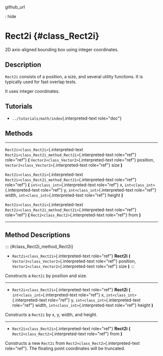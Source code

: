 github\_url

:   hide

Rect2i {#class_Rect2i}
======

2D axis-aligned bounding box using integer coordinates.

Description
-----------

`Rect2i` consists of a position, a size, and several utility functions.
It is typically used for fast overlap tests.

It uses integer coordinates.

Tutorials
---------

-   `../tutorials/math/index`{.interpreted-text role="doc"}

Methods
-------

  ------------------------------------------ ------------------------------------------------------------
  `Rect2i<class_Rect2i>`{.interpreted-text   `Rect2i<class_Rect2i_method_Rect2i>`{.interpreted-text
  role="ref"}                                role="ref"} **(** `Vector2<class_Vector2>`{.interpreted-text
                                             role="ref"} position,
                                             `Vector2<class_Vector2>`{.interpreted-text role="ref"} size
                                             **)**

  `Rect2i<class_Rect2i>`{.interpreted-text   `Rect2i<class_Rect2i_method_Rect2i>`{.interpreted-text
  role="ref"}                                role="ref"} **(** `int<class_int>`{.interpreted-text
                                             role="ref"} x, `int<class_int>`{.interpreted-text
                                             role="ref"} y, `int<class_int>`{.interpreted-text
                                             role="ref"} width, `int<class_int>`{.interpreted-text
                                             role="ref"} height **)**

  `Rect2i<class_Rect2i>`{.interpreted-text   `Rect2i<class_Rect2i_method_Rect2i>`{.interpreted-text
  role="ref"}                                role="ref"} **(** `Rect2<class_Rect2>`{.interpreted-text
                                             role="ref"} from **)**
  ------------------------------------------ ------------------------------------------------------------

Method Descriptions
-------------------

::: {#class_Rect2i_method_Rect2i}
-   `Rect2i<class_Rect2i>`{.interpreted-text role="ref"} **Rect2i**
    **(** `Vector2<class_Vector2>`{.interpreted-text role="ref"}
    position, `Vector2<class_Vector2>`{.interpreted-text role="ref"}
    size **)**
:::

Constructs a `Rect2i` by position and size.

------------------------------------------------------------------------

-   `Rect2i<class_Rect2i>`{.interpreted-text role="ref"} **Rect2i**
    **(** `int<class_int>`{.interpreted-text role="ref"} x,
    `int<class_int>`{.interpreted-text role="ref"} y,
    `int<class_int>`{.interpreted-text role="ref"} width,
    `int<class_int>`{.interpreted-text role="ref"} height **)**

Constructs a `Rect2i` by x, y, width, and height.

------------------------------------------------------------------------

-   `Rect2i<class_Rect2i>`{.interpreted-text role="ref"} **Rect2i**
    **(** `Rect2<class_Rect2>`{.interpreted-text role="ref"} from **)**

Constructs a new `Rect2i` from `Rect2<class_Rect2>`{.interpreted-text
role="ref"}. The floating point coordinates will be truncated.
